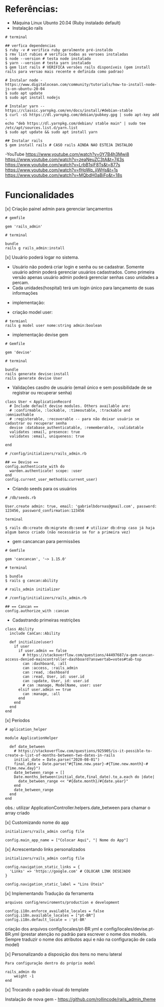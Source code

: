 # Referências:

- Máquina Linux Ubunto 20.04 (Ruby instalado default)
- Instalação rails
```
# terminal

## verfica dependencias
$ ruby -v # verifica ruby geralmente pré-instaldo
$ rmv list rubies # verifica todas as versoes instaladas
$ node --version # testa node instalado
$ yarn --version # testa yarn instalado
$ gem list rails # VERIFICA versões rails disponíveis (gem install rails para versao mais recente e definida como padrao)

# Instalar node - https://www.digitalocean.com/community/tutorials/how-to-install-node-js-on-ubuntu-20-04
$ sudo apt update
$ sudo apt install nodejs

# Instalar yarn -- https://classic.yarnpkg.com/en/docs/install/#debian-stable
$ curl -sS https://dl.yarnpkg.com/debian/pubkey.gpg | sudo apt-key add -
echo "deb https://dl.yarnpkg.com/debian/ stable main" | sudo tee /etc/apt/sources.list.d/yarn.list
$ sudo apt update && sudo apt install yarn

## Instalar rails
$ gem install rails # CASO rails AINDA NAO ESTEJA INSTALDO

```

-YouTube
https://www.youtube.com/watch?v=0Y7B4h3Mwi8
https://www.youtube.com/watch?v=zeaNeuZC3tA&t=743s
https://www.youtube.com/watch?v=LrbB1sjF8Ts&t=877s
https://www.youtube.com/watch?v=fHoWq_jiWHs&t=1s
https://www.youtube.com/watch?v=MQbdH0aBiFo&t=18s

# Funcionalidades

[x] Criação painel admin para gerenciar lançamentos

```
# gemfile

gem 'rails_admin'
```

```
# terminal

bundle
rails g rails_admin:install
```

[x] Usuário poderá logar no sistema.
- Usuário não poderá criar login e senha ou se cadastrar. Somente usuário admin poderá gerenciar usuários cadastrados. Como primeira versão apenas usuário admin poderá gerenciar senhas caso unidades a percam.
- Cada unidades(hospital) terá um login único para lançamento de suas informações


* implementação:
- criação model user:

```
# termianl
rails g model user nome:string admin:boolean
```

- implementação devise gem

```
# Gemfile

gem 'devise'
```

```
# terminal

bundle
rails generate devise:install
rails generate devise User
```
- Validações casdro de usuário (email único e sem possibilidade de se registrar ou recuperar senha)

```
class User < ApplicationRecord
  # Include default devise modules. Others available are:
  # :confirmable, :lockable, :timeoutable, :trackable and :omniauthable
  # :registerable, :recoverable -- para não deixar usuário se cadastrar ou recuperar senha
  devise :database_authenticatable, :rememberable, :validatable
  validates :email, presence: true
  validates :email, uniqueness: true

end
```


```
# /config/initializers/rails_admin.rb

## == Devise ==
config.authenticate_with do
  warden.authenticate! scope: :user
end
config.current_user_method(&:current_user)
```

- Criando seeds para os usuários

```
# /db/seeds.rb

User.create admin: true, email: 'gabrielbdornas@gmail.com', password: 123456, password_confirmation:123456

```

```
terminal

$ rails db:create db:migrate db:seed # utilizar db:drop caso já haja algum banco criado (não necessário se for a primeira vez)
```

- gem cancancan para permissões

```
# Gemfile

gem 'cancancan', '~> 1.15.0'
```

```
# terminal

$ bundle
$ rails g cancan:ability
```

```
# rails_admin initializer

# /config/initializers/rails_admin.rb

## == Cancan ==
config.authorize_with :cancan
```

- Cadastrando primeiras restrições

```
class Ability
  include CanCan::Ability

  def initialize(user)
    if user
      if user.admin == false
        # https://stackoverflow.com/questions/44497687/a-gem-cancan-access-denied-maincontroller-dashboard?answertab=votes#tab-top
        can :dashboard, :all
        can :access, :rails_admin
        can :read, :dashboard
        can :read, User, id: user.id
        can :update, User, id: user.id
        # can :manage, ModelName, user: user
      elsif user.admin == true
        can :manage, :all
      end
    end
  end
end
```

[x] Períodos

```
# aplication_helper

module ApplicationHelper

  def date_between
    # https://stackoverflow.com/questions/925905/is-it-possible-to-create-a-list-of-months-between-two-dates-in-rails
    initial_date = Date.parse("2020-08-01")
    final_date = Date.parse("#{Time.new.year}-#{Time.new.month}-#{Time.new.day}")
    date_between_range = []
    Date.months_between(initial_date,final_date).to_a.each do |date|
      date_between_range << "#{date.month}/#{date.year}"
    end
    date_between_range
  end
end
```

obs.: utilizar ApplicationController.helpers.date_between para chamar o array criado


[x] Customizando nome do app

```
initializers/rails_admin config file

config.main_app_name = ["Colocar Aqui", "| Nome do App"]
```

[x] Acrescentando links personalizados

```
initializers/rails_admin config file

config.navigation_static_links = {
  'Links' => 'https://google.com' # COLOCAR LINK DESEJADO
}

config.navigation_static_label = "Lins Úteis"
```

[x] Implementando Tradução da ferramenta

```
arquivos config/enviroments/production e development

config.i18n.enforce_available_locales = false
config.i18n.available_locales = ["pt-BR"]
config.i18n.default_locale = :'pt-BR'
```

criação dos arquivos config/locales/pt-BR.yml e config/locales/devise.pt-BR.yml (prestar atenção no padrão para escrever o nome dos models. Sempre traduzir o nome dos atributos aqui e não na configuração de cada model)

[x] Personalizando a disposição dos itens no menu lateral

```
Para configuração dentro do próprio model

rails_admin do
    weight -1
end
```

[x] Trocando o padrão visual do template

Instalação de nova gem - https://github.com/rollincode/rails_admin_theme

